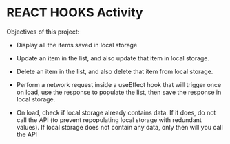 
# REACT HOOKS Activity

Objectives of this project:

- Display all the items saved in local storage

- Update an item in the list, and also update that item in local storage.

- Delete an item in the list, and also delete that item from local storage.

- Perform a network request inside a useEffect hook that will trigger once on load, use the response to populate the list, then save the response in local storage.

- On load, check if local storage already contains data. If it does, do not call the API (to prevent repopulating local storage with redundant values). If local storage does not contain any data, only then will you call the API
